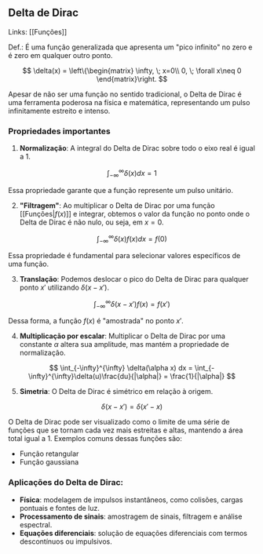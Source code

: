 ## Delta de Dirac

Links: [[Funções]]

Def.: É uma função generalizada que apresenta um "pico infinito" no zero e é zero em qualquer outro ponto. 

$$
\delta(x) = \left\{\begin{matrix}
\infty, \; x=0\\
0, \; \forall x\neq 0
\end{matrix}\right.
$$

Apesar de não ser uma função no sentido tradicional, o Delta de Dirac é uma ferramenta poderosa na física e matemática, representando um pulso infinitamente estreito e intenso. 

### Propriedades importantes

1. **Normalização**: A integral do Delta de Dirac sobre todo o eixo real é igual a 1.

$$
\int_{-\infty}^{\infty}\delta(x)dx = 1
$$

   Essa propriedade garante que a função represente um pulso unitário.

2. **"Filtragem"**: Ao multiplicar o Delta de Dirac por uma função  [[Funções|$f(x)$]] e integrar, obtemos o valor da função no ponto onde o Delta de Dirac é não nulo, ou seja, em $x=0$.

$$
\int_{-\infty}^{\infty}\delta(x)f(x)dx = f(0)
$$

   Essa propriedade é fundamental para selecionar valores específicos de uma função.

3. **Translação**:  Podemos deslocar o pico do Delta de Dirac para qualquer ponto  $x'$ utilizando  $\delta(x - x')$. 

$$
\int_{-\infty}^{\infty} \delta(x-x')f(x) = f(x')
$$

   Dessa forma, a função  $f(x)$ é "amostrada" no ponto $x'$.

4. **Multiplicação por escalar**: Multiplicar o Delta de Dirac por uma constante  $\alpha$  altera sua amplitude, mas mantém a propriedade de normalização.

$$
\int_{-\infty}^{\infty} \delta(\alpha x) dx = \int_{-\infty}^{\infty}\delta(u)\frac{du}{|\alpha|} = \frac{1}{|\alpha|}
$$

5. **Simetria**: O Delta de Dirac é simétrico em relação à origem.

$$
\delta(x-x') = \delta(x'-x)
$$

O Delta de Dirac pode ser visualizado como o limite de uma série de funções que se tornam cada vez mais estreitas e altas, mantendo a área total igual a 1. Exemplos comuns dessas funções são:

* Função retangular
* Função gaussiana


### Aplicações do Delta de Dirac:

* **Física**:  modelagem de impulsos instantâneos, como colisões, cargas pontuais e fontes de luz.
* **Processamento de sinais**: amostragem de sinais, filtragem e análise espectral.
* **Equações diferenciais**: solução de equações diferenciais com termos descontínuos ou impulsivos.




